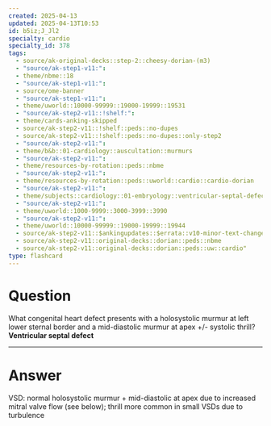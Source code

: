 ```yaml
---
created: 2025-04-13
updated: 2025-04-13T10:53
id: b5iz;J_Jl2
specialty: cardio
specialty_id: 378
tags:
  - source/ak-original-decks::step-2::cheesy-dorian-(m3)
  - "source/ak-step1-v11:": 
  - theme/nbme::18
  - "source/ak-step1-v11:": 
  - source/ome-banner
  - "source/ak-step1-v11:": 
  - theme/uworld::10000-99999::19000-19999::19531
  - "source/ak-step2-v11::!shelf:": 
  - theme/cards-anking-skipped
  - source/ak-step2-v11::!shelf::peds::no-dupes
  - source/ak-step2-v11::!shelf::peds::no-dupes::only-step2
  - "source/ak-step2-v11:": 
  - theme/b&b::01-cardiology::auscultation::murmurs
  - "source/ak-step2-v11:": 
  - theme/resources-by-rotation::peds::nbme
  - "source/ak-step2-v11:": 
  - theme/resources-by-rotation::peds::uworld::cardio::cardio-dorian
  - "source/ak-step2-v11:": 
  - theme/subjects::cardiology::01-embryology::ventricular-septal-defect
  - "source/ak-step2-v11:": 
  - theme/uworld::1000-9999::3000-3999::3990
  - "source/ak-step2-v11:": 
  - theme/uworld::10000-99999::19000-19999::19944
  - source/ak-step2-v11::$ankingupdates::$errata::v10-minor-text-changes
  - source/ak-step2-v11::original-decks::dorian::peds::nbme
  - source/ak-step2-v11::original-decks::dorian::peds::uw::cardio"
type: flashcard
---
```


# Question
What congenital heart defect presents with a holosystolic murmur at left lower sternal border and a mid-diastolic murmur at apex +/- systolic thrill?   **Ventricular septal defect**

---

# Answer
VSD: normal holosystolic murmur + mid-diastolic at apex due to increased mitral valve flow (see below); thrill more common in small VSDs due to turbulence